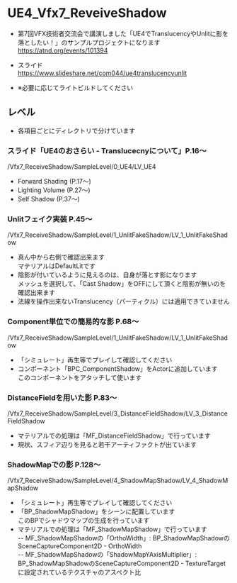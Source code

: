 # UE4_Vfx7_ReveiveShadow

- 第7回VFX技術者交流会で講演しました「UE4でTranslucencyやUnlitに影を落としたい！」のサンプルプロジェクトになります  
https://atnd.org/events/101394

- スライド  
https://www.slideshare.net/com044/ue4translucencyunlit

- ※必要に応じてライトビルドしてください


## レベル
- 各項目ごとにディレクトリで分けています

### スライド「UE4のおさらい - Translucecnyについて」P.16～
/Vfx7_ReceiveShadow/SampleLevel/0_UE4/LV_UE4
- Forward Shading (P.17～)
- Lighting Volume (P.27～)
- Self Shadow (P.37～)

### Unlitフェイク実装 P.45～
/Vfx7_ReceiveShadow/SampleLevel/1_UnlitFakeShadow/LV_1_UnlitFakeShadow
- 真ん中から右側で確認出来ます  
マテリアルはDefaultLitです
- 陰影が付いているように見えるのは、自身が落とす影になります  
メッシュを選択して、「Cast Shadow」をOFFにして頂くと陰影が無いのを確認出来ます
- 法線を操作出来ないTranslucency（パーティクル）には適用できていません

### Component単位での簡易的な影 P.68～
/Vfx7_ReceiveShadow/SampleLevel/1_UnlitFakeShadow/LV_1_UnlitFakeShadow
- 「シミュレート」再生等でプレイして確認してください
- コンポーネント「BPC_ComponentShadow」をActorに追加しています  
このコンポーネントをアタッチして使います

### DistanceFieldを用いた影 P.83～
/Vfx7_ReceiveShadow/SampleLevel/3_DistanceFieldShadow/LV_3_DistanceFieldShadow
- マテリアルでの処理は「MF_DistanceFieldShadow」で行っています  
- 現状、スフィア辺りを見ると若干アーティファクトが出ています  

### ShadowMapでの影 P.128～
/Vfx7_ReceiveShadow/SampleLevel/4_ShadowMapShadow/LV_4_ShadowMapShadow
- 「シミュレート」再生等でプレイして確認してください
- 「BP_ShadowMapShadow」をシーンに配置しています  
このBPでシャドウマップの生成を行っています
- マテリアルでの処理は「MF_ShadowMapShadow」で行っています  
-- MF_ShadowMapShadowの「OrthoWidth」: BP_ShadowMapShadowのSceneCaptureComponent2D - OrthoWidth  
-- MF_ShadowMapShadowの「ShadowMapYAxisMultiplier」: BP_ShadowMapShadowのSceneCaptureComponent2D - TextureTargetに設定されているテクスチャのアスペクト比



